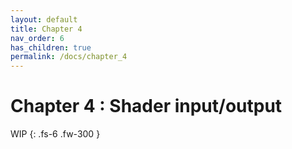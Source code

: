 ```yaml
---
layout: default
title: Chapter 4
nav_order: 6
has_children: true
permalink: /docs/chapter_4
---
```


# Chapter 4 : Shader input/output

WIP
{: .fs-6 .fw-300 }
